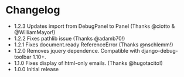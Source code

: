 # Changelog

* 1.2.3 Updates import from DebugPanel to Panel (Thanks @ciotto & @WilliamMayor!)
* 1.2.2 Fixes pathlib issue (Thanks @adamb70!)
* 1.2.1 Fixes document.ready ReferenceError (Thanks @nschlemm!)
* 1.2.0 Removes jquery dependence.  Compatible with django-debug-toolbar 1.10+.
* 1.1.0 Fixes display of html-only emails.  (Thanks @hugotacito!)
* 1.0.0 Initial release

